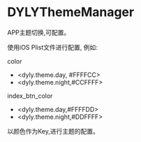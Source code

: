 # DYLYThemeManager
APP主题切换,可配置。

使用iOS Plist文件进行配置, 例如:

color 
- <dyly.theme.day, #FFFFCC>
- <dyly.theme.night,#CCFFFF>

index_btn_color
- <dyly.theme.day,#FFFFDD>
- <dyly.theme.night,#DDFFFF>

以颜色作为Key,进行主题的配置。
